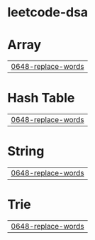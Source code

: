 # leetcode-dsa


# Array
|  |
| ------- |
| [0648-replace-words](https://github.com/shaktiman101/leetcode-dsa/tree/master/0648-replace-words) |
# Hash Table
|  |
| ------- |
| [0648-replace-words](https://github.com/shaktiman101/leetcode-dsa/tree/master/0648-replace-words) |
# String
|  |
| ------- |
| [0648-replace-words](https://github.com/shaktiman101/leetcode-dsa/tree/master/0648-replace-words) |
# Trie
|  |
| ------- |
| [0648-replace-words](https://github.com/shaktiman101/leetcode-dsa/tree/master/0648-replace-words) |